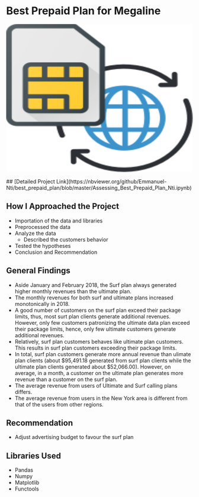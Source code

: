 # Best Prepaid Plan for Megaline
<p align ="center">
   <img src = "images/plan.png" width="800" 
     height="400">
 </p>
## [Detailed Project Link](https://nbviewer.org/github/Emmanuel-Nti/best_prepaid_plan/blob/master/Assessing_Best_Prepaid_Plan_Nti.ipynb)

## How I Approached the Project
- Importation of the data and libraries
- Preprocessed the data 
- Analyze the data
  - Described the customers behavior
- Tested the hypotheses
- Conclusion and Recommendation
 
## General Findings
- Aside January and February 2018, the Surf plan always generated higher monthly revenues than the ultimate plan.
- The monthly revenues for both surf and ultimate plans increased monotonically in 2018.
- A good number of customers on the surf plan exceed their package limits, thus, most surt plan clients generate additional revenues. However, only few customers patronizing the ultimate data plan exceed their package limits, hence, only few ultimate customers generate additional revenues.
- Relatively, surf plan customers behaves like ultimate plan customers. This results in surf plan customers exceeding their package limits.
- In total, surf plan customers generate more annual revenue than ulimate plan clients (about $95,491.18 generated from surf plan clients while the ultimate plan clients generated about $52,066.00). However, on average, in a month, a customer on the ultimate plan generates more revenue than a customer on the surf plan.
- The average revenue from users of Ultimate and Surf calling plans differs.
- The average revenue from users in the New York area is different from that of the users from other regions.

## Recommendation
- Adjust advertising budget to favour the surf plan

## Libraries Used
- Pandas 
- Numpy 
- Matplotlib
- Functools 

